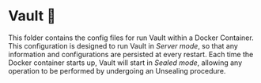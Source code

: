 # Vault 🐋

This folder contains the config files for run Vault within a Docker Container.
This configuration is designed to run Vault in _Server mode_,
so that any information and configurations are persisted at every restart.
Each time the Docker container starts up, Vault will start in _Sealed mode_, allowing any operation to be performed
by undergoing an Unsealing procedure.
